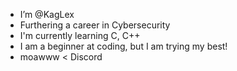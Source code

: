 - I’m @KagLex
- Furthering a career in Cybersecurity
- I'm currently learning C, C++
- I am a beginner at coding, but I am trying my best!
- moawww < Discord

<!---
KagLex/KagLex is a ✨ special ✨ repository because its `README.md` (this file) appears on your GitHub profile.
You can click the Preview link to take a look at your changes.
--->
